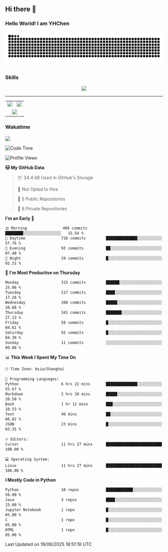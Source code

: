 
## Hi there 👋

<!--
**YHChen0511/YHChen0511** is a ✨ _special_ ✨ repository because its `README.md` (this file) appears on your GitHub profile.

Here are some ideas to get you started:

- 🔭 I’m currently working on ...
- 🌱 I’m currently learning ...
- 👯 I’m looking to collaborate on ...
- 🤔 I’m looking for help with ...
- 💬 Ask me about ...
- 📫 How to reach me: ...
- 😄 Pronouns: ...
- ⚡ Fun fact: ...
-->
### Hello World!  I am YHChen

![](https://raw.githubusercontent.com/YHChen0511/YHChen0511/refs/heads/output/github-contribution-grid-snake.svg)

### Skills

<p align="center">
  <a href="https://skillicons.dev">
    <img src="https://skillicons.dev/icons?i=python,cpp,java,c,pytorch,git,docker,latex,mysql,linux,vscode" />
  </a>
</p>

---
<div align="center">
  <table style="width:100%;">
    <tr>
      <!-- 第一个图片 -->
      <td align="center">
        <img height='200' src="https://github-readme-stats.vercel.app/api?username=YHChen0511&show_icons=true" />
      </td>
      <!-- 第二个图片 -->
      <td align="center">
        <img height='200' src="https://github-readme-stats.vercel.app/api/top-langs/?username=YHChen0511&layout=compact" />
      </td>
    </tr>
    <!-- 第三个图片 -->
    <tr>
      <td colspan="2" align="center">
        <img height="220" src="https://github-readme-activity-graph.vercel.app/graph?username=YHChen0511&theme=github-compact&hide_border=true&area=true" />
      </td>
    </tr>
  </table>
</div>

### Wakatime
<img align="center" src="https://github-readme-stats.vercel.app/api/wakatime?username=YHChen0511&theme=transparent&hide_border=true&layout=compact&langs_count=20&range=last_30_days" />

<!--START_SECTION:waka-->
![Code Time](http://img.shields.io/badge/Code%20Time-300%20hrs%2013%20mins-blue)

![Profile Views](http://img.shields.io/badge/Profile%20Views-0-blue)

**🐱 My GitHub Data** 

> 📦 34.4 kB Used in GitHub's Storage 
 > 
> 🚫 Not Opted to Hire
 > 
> 📜 5 Public Repositories 
 > 
> 🔑 8 Private Repositories 
 > 
**I'm an Early 🐤** 

```text
🌞 Morning                409 commits         ████████░░░░░░░░░░░░░░░░░   32.54 % 
🌆 Daytime                726 commits         ██████████████░░░░░░░░░░░   57.76 % 
🌃 Evening                93 commits          ██░░░░░░░░░░░░░░░░░░░░░░░   07.40 % 
🌙 Night                  29 commits          █░░░░░░░░░░░░░░░░░░░░░░░░   02.31 % 
```
📅 **I'm Most Productive on Thursday** 

```text
Monday                   315 commits         ██████░░░░░░░░░░░░░░░░░░░   25.06 % 
Tuesday                  217 commits         ████░░░░░░░░░░░░░░░░░░░░░   17.26 % 
Wednesday                260 commits         █████░░░░░░░░░░░░░░░░░░░░   20.68 % 
Thursday                 341 commits         ███████░░░░░░░░░░░░░░░░░░   27.13 % 
Friday                   58 commits          █░░░░░░░░░░░░░░░░░░░░░░░░   04.61 % 
Saturday                 55 commits          █░░░░░░░░░░░░░░░░░░░░░░░░   04.38 % 
Sunday                   11 commits          ░░░░░░░░░░░░░░░░░░░░░░░░░   00.88 % 
```


📊 **This Week I Spent My Time On** 

```text
🕑︎ Time Zone: Asia/Shanghai

💬 Programming Languages: 
Python                   6 hrs 22 mins       ██████████████░░░░░░░░░░░   55.67 % 
Markdown                 2 hrs 20 mins       █████░░░░░░░░░░░░░░░░░░░░   20.50 % 
Bash                     1 hr 12 mins        ███░░░░░░░░░░░░░░░░░░░░░░   10.53 % 
Text                     46 mins             ██░░░░░░░░░░░░░░░░░░░░░░░   06.82 % 
JSON                     23 mins             █░░░░░░░░░░░░░░░░░░░░░░░░   03.35 % 

🔥 Editors: 
Cursor                   11 hrs 27 mins      █████████████████████████   100.00 % 

💻 Operating System: 
Linux                    11 hrs 27 mins      █████████████████████████   100.00 % 
```

**I Mostly Code in Python** 

```text
Python                   10 repos            ████████████░░░░░░░░░░░░░   50.00 % 
Java                     3 repos             ████░░░░░░░░░░░░░░░░░░░░░   15.00 % 
Jupyter Notebook         1 repo              █░░░░░░░░░░░░░░░░░░░░░░░░   05.00 % 
C                        1 repo              █░░░░░░░░░░░░░░░░░░░░░░░░   05.00 % 
HTML                     1 repo              █░░░░░░░░░░░░░░░░░░░░░░░░   05.00 % 
```




 Last Updated on 19/06/2025 18:51:18 UTC
<!--END_SECTION:waka-->
